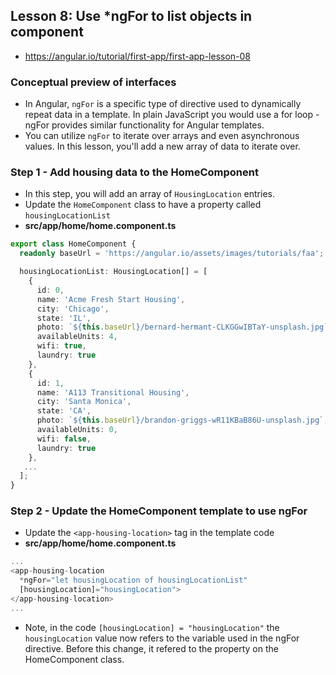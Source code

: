 
## Lesson 8: Use *ngFor to list objects in component
- https://angular.io/tutorial/first-app/first-app-lesson-08


### Conceptual preview of interfaces
- In Angular, `ngFor` is a specific type of directive used to dynamically repeat data in a template. In plain JavaScript you would use a for loop - ngFor provides similar functionality for Angular templates.
- You can utilize `ngFor` to iterate over arrays and even asynchronous values. In this lesson, you'll add a new array of data to iterate over.


### Step 1 - Add housing data to the HomeComponent
- In this step, you will add an array of `HousingLocation` entries.
- Update the `HomeComponent` class to have a property called `housingLocationList`
- **src/app/home/home.component.ts**
```ts
export class HomeComponent {
  readonly baseUrl = 'https://angular.io/assets/images/tutorials/faa';

  housingLocationList: HousingLocation[] = [
    {
      id: 0,
      name: 'Acme Fresh Start Housing',
      city: 'Chicago',
      state: 'IL',
      photo: `${this.baseUrl}/bernard-hermant-CLKGGwIBTaY-unsplash.jpg`,
      availableUnits: 4,
      wifi: true,
      laundry: true
    },
    {
      id: 1,
      name: 'A113 Transitional Housing',
      city: 'Santa Monica',
      state: 'CA',
      photo: `${this.baseUrl}/brandon-griggs-wR11KBaB86U-unsplash.jpg`,
      availableUnits: 0,
      wifi: false,
      laundry: true
    },
   ...
  ];
}
```

### Step 2 - Update the HomeComponent template to use ngFor
- Update the `<app-housing-location>` tag in the template code
- **src/app/home/home.component.ts**
```ts
...
<app-housing-location
  *ngFor="let housingLocation of housingLocationList"
  [housingLocation]="housingLocation">
</app-housing-location>
...
```
- Note, in the code `[housingLocation] = "housingLocation"` the `housingLocation` value now refers to the variable used in the ngFor directive. Before this change, it refered to the property on the HomeComponent class.